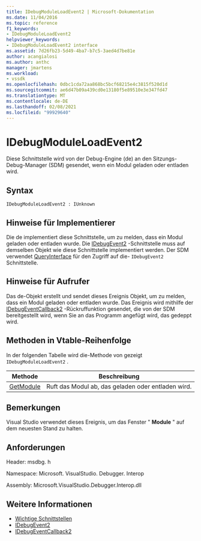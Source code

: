 ```yaml
---
title: IDebugModuleLoadEvent2 | Microsoft-Dokumentation
ms.date: 11/04/2016
ms.topic: reference
f1_keywords:
- IDebugModuleLoadEvent2
helpviewer_keywords:
- IDebugModuleLoadEvent2 interface
ms.assetid: 7d26fb23-5d49-4ba7-b7c5-3aed4d7be81e
author: acangialosi
ms.author: anthc
manager: jmartens
ms.workload:
- vssdk
ms.openlocfilehash: 0dbc1cda72aa868bc5bcf68215e4c3815f520d1d
ms.sourcegitcommit: ae6d47b09a439cd0e13180f5e89510e3e347fd47
ms.translationtype: MT
ms.contentlocale: de-DE
ms.lasthandoff: 02/08/2021
ms.locfileid: "99929640"
---
```

# <a name="idebugmoduleloadevent2"></a>IDebugModuleLoadEvent2
Diese Schnittstelle wird von der Debug-Engine (de) an den Sitzungs-Debug-Manager (SDM) gesendet, wenn ein Modul geladen oder entladen wird.

## <a name="syntax"></a>Syntax

```
IDebugModuleLoadEvent2 : IUnknown
```

## <a name="notes-for-implementers"></a>Hinweise für Implementierer
 Die de implementiert diese Schnittstelle, um zu melden, dass ein Modul geladen oder entladen wurde. Die [IDebugEvent2](../../../extensibility/debugger/reference/idebugevent2.md) -Schnittstelle muss auf demselben Objekt wie diese Schnittstelle implementiert werden. Der SDM verwendet [QueryInterface](/cpp/atl/queryinterface) für den Zugriff auf die- `IDebugEvent2` Schnittstelle.

## <a name="notes-for-callers"></a>Hinweise für Aufrufer
 Das de-Objekt erstellt und sendet dieses Ereignis Objekt, um zu melden, dass ein Modul geladen oder entladen wurde. Das Ereignis wird mithilfe der [IDebugEventCallback2](../../../extensibility/debugger/reference/idebugeventcallback2.md) -Rückruffunktion gesendet, die von der SDM bereitgestellt wird, wenn Sie an das Programm angefügt wird, das gedeppt wird.

## <a name="methods-in-vtable-order"></a>Methoden in Vtable-Reihenfolge
 In der folgenden Tabelle wird die-Methode von gezeigt `IDebugModuleLoadEvent2` .

|Methode|Beschreibung|
|------------|-----------------|
|[GetModule](../../../extensibility/debugger/reference/idebugmoduleloadevent2-getmodule.md)|Ruft das Modul ab, das geladen oder entladen wird.|

## <a name="remarks"></a>Bemerkungen
 Visual Studio verwendet dieses Ereignis, um das Fenster " **Module** " auf dem neuesten Stand zu halten.

## <a name="requirements"></a>Anforderungen
 Header: msdbg. h

 Namespace: Microsoft. VisualStudio. Debugger. Interop

 Assembly: Microsoft.VisualStudio.Debugger.Interop.dll

## <a name="see-also"></a>Weitere Informationen
- [Wichtige Schnittstellen](../../../extensibility/debugger/reference/core-interfaces.md)
- [IDebugEvent2](../../../extensibility/debugger/reference/idebugevent2.md)
- [IDebugEventCallback2](../../../extensibility/debugger/reference/idebugeventcallback2.md)
